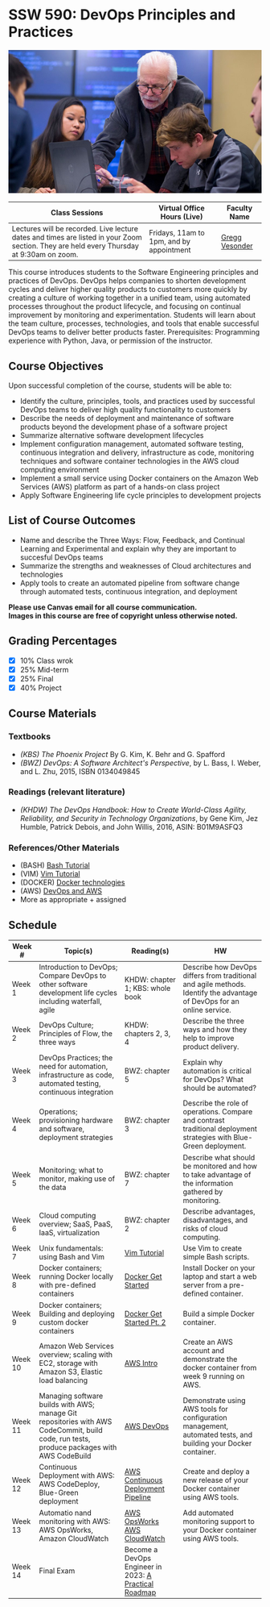 # SSW 590: DevOps Principles and Practices

![SWE](vesonder-swe-students-852x480.jpg)

**Class Sessions** | **Virtual Office Hours (Live)** | **Faculty Name**
--- | --- | ---
Lectures will be recorded. Live lecture dates and times are listed in your Zoom section. They are held every Thursday at 9:30am on zoom. | Fridays, 11am to 1pm, and by appointment | [Gregg Vesonder](mailto:gvesonde@stevens.edu)

This course introduces students to the Software Engineering principles and practices of DevOps. DevOps helps companies to shorten development cycles and deliver higher quality products to customers more quickly by creating a culture of working together in a unified team, using automated processes throughout the product lifecycle, and focusing on continual improvement by monitoring and experimentation. Students will learn about the team culture, processes, technologies, and tools that enable successful DevOps teams to deliver better products faster. Prerequisites: Programming experience with Python, Java, or permission of the instructor.

## Course Objectives

Upon successful completion of the course, students will be able to:

* Identify the culture, principles, tools, and practices used by successful DevOps teams to deliver high quality functionality to customers
* Describe the needs of deployment and maintenance of software products beyond the development phase of a software project
* Summarize alternative software development lifecycles
* Implement configuration management, automated software testing, continuous integration and delivery, infrastructure as code, monitoring techniques and software container technologies in the AWS cloud computing environment
* Implement a small service using Docker containers on the Amazon Web Services (AWS) platform as part of a hands-on class project
* Apply Software Engineering life cycle principles to development projects

## List of Course Outcomes

* Name and describe the Three Ways: Flow, Feedback, and Continual Learning and Experimental and explain why they are important to succesful DevOps teams
* Summarize the strengths and weaknesses of Cloud architectures and technologies
* Apply tools to create an automated pipeline from software change through automated tests, continuous integration, and deployment

**Please use Canvas email for all course communication.** </br>
**Images in this course are free of copyright unless otherwise noted.**

## Grading Percentages

- [X] 10% Class wrok
- [X] 25% Mid-term
- [X] 25% Final
- [X] 40% Project

## Course Materials

### Textbooks

* *(KBS) The Phoenix Project* By G. Kim, K. Behr and G. Spafford
* *(BWZ) DevOps: A Software Architect's Perspective*, by L. Bass, I. Weber, and L. Zhu, 2015, ISBN 0134049845

### Readings (relevant literature)

* *(KHDW) The DevOps Handbook: How to Create World-Class Agility, Reliability, and Security in Technology Organizations*, by Gene Kim, Jez Humble, Patrick Debois, and John Willis, 2016, ASIN: B01M9ASFQ3

### References/Other Materials

* (BASH) [Bash Tutorial](https://linuxconfig.org/bashscripting-tutorial-for-beginners)
* (VIM) [Vim Tutorial](https://www.tutorialspoint.com/vim/)
* (DOCKER) [Docker technologies](https://docs.docker.com/getstarted/)
* (AWS) [DevOps and AWS](https://aws.amazon.com/devops/)
* More as appropriate + assigned

## Schedule

Week # | Topic(s) | Reading(s) | HW
--- | --- | --- | ---
Week 1 | Introduction to DevOps; Compare DevOps to other software development life cycles including waterfall, agile | KHDW: chapter 1; KBS: whole book | Describe how DevOps differs from traditional and agile methods. Identify the advantage of DevOps for an online service.
Week 2 | DevOps Culture; Principles of Flow, the three ways | KHDW: chapters 2, 3, 4 | Describe the three ways and how they help to improve product delivery.
Week 3 | DevOps Practices; the need for automation, infrastructure as code, automated testing, continuous integration | BWZ: chapter 5 | Explain why automation is critical for DevOps? What should be automated?
Week 4 | Operations; provisioning hardware and software, deployment strategies | BWZ: chapter 3 | Describe the role of operations. Compare and contrast traditional deployment strategies with Blue-Green deployment.
Week 5 | Monitoring; what to monitor, making use of the data | BWZ: chapter 7 | Describe what should be monitored and how to take advantage of the information gathered by monitoring.
Week 6 | Cloud computing overview; SaaS, PaaS, IaaS, virtualization | BWZ: chapter 2 | Describe advantages, disadvantages, and risks of cloud computing.
Week 7 | Unix fundamentals: using Bash and Vim | [Vim Tutorial](https://www.tutorialspoint.com/vim/https://linuxconfig.org/bashscriptingtutorial-forbeginners) | Use Vim to create simple Bash scripts.
Week 8 | Docker containers; running Docker locally with pre-defined containers | [Docker Get Started](https://docs.docker.com/getstarted/) | Install Docker on your laptop and start a web server from a pre-defined container.
Week 9 | Docker containers; Building and deploying custom docker containers | [Docker Get Started Pt. 2](https://docs.docker.com/getstarted/part2/) | Build a simple Docker container.
Week 10 | Amazon Web Services overview; scaling with EC2, storage with Amazon S3, Elastic load balancing | [AWS Intro](https://docs.aws.amazon.com/aws-technicalcontent/latest/awsoverview/introduction.html) | Create an AWS account and demonstrate the docker container from week 9 running on AWS.
Week 11 | Managing software builds with AWS; manage Git repositories with AWS CodeCommit, build code, run tests, produce packages with AWS CodeBuild | [AWS DevOps](https://d1.awsstatic.com/whitepapers/AWS_DevOps.pdf?trk=gs_card) | Demonstrate using AWS tools for configuration management, automated tests, and building your Docker container.
Week 12 | Continuous Deployment with AWS: AWS CodeDeploy, Blue-Green deployment | [AWS Continuous Deployment Pipeline](https://aws.amazon.com/getting-started/tutorials/continuousdeploymentpipeline/) | Create and deploy a new release of your Docker container using AWS tools.
Week 13 | Automatio nand monitoring with AWS: AWS OpsWorks, Amazon CloudWatch | [AWS OpsWorks](https://console.aws.amazon.com/opsworks) </br> [AWS CloudWatch](https://aws.amazon.com/cloudwatch/) | Add automated monitoring support to your Docker container using AWS tools.
Week 14 | Final Exam | Become a DevOps Engineer in 2023: [A Practical Roadmap](https://devopscube.com/become-devops-engineer) | |
